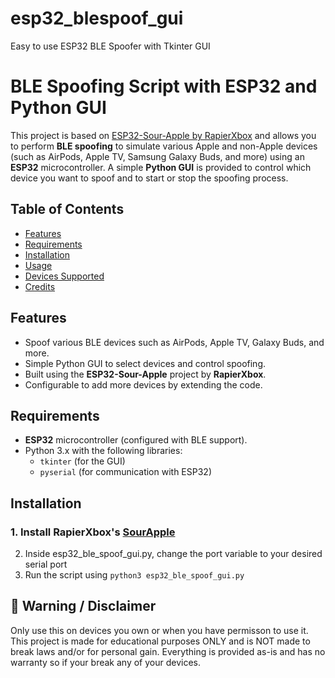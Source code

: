# esp32_blespoof_gui
Easy to use ESP32 BLE Spoofer with Tkinter GUI

# BLE Spoofing Script with ESP32 and Python GUI

This project is based on [ESP32-Sour-Apple by RapierXbox](https://github.com/RapierXbox/ESP32-Sour-Apple/tree/main) and allows you to perform **BLE spoofing** to simulate various Apple and non-Apple devices (such as AirPods, Apple TV, Samsung Galaxy Buds, and more) using an **ESP32** microcontroller. A simple **Python GUI** is provided to control which device you want to spoof and to start or stop the spoofing process.

## Table of Contents
- [Features](#features)
- [Requirements](#requirements)
- [Installation](#installation)
- [Usage](#usage)
- [Devices Supported](#devices-supported)
- [Credits](#credits)

## Features
- Spoof various BLE devices such as AirPods, Apple TV, Galaxy Buds, and more.
- Simple Python GUI to select devices and control spoofing.
- Built using the **ESP32-Sour-Apple** project by **RapierXbox**.
- Configurable to add more devices by extending the code.

## Requirements
- **ESP32** microcontroller (configured with BLE support).
- Python 3.x with the following libraries:
  - `tkinter` (for the GUI)
  - `pyserial` (for communication with ESP32)

## Installation

### 1. Install RapierXbox's [SourApple](https://github.com/RapierXbox/ESP32-Sour-Apple/tree/main)
2. Inside esp32_ble_spoof_gui.py, change the port variable to your desired serial port
3. Run the script using `python3 esp32_ble_spoof_gui.py`

## 🚫 Warning / Disclaimer
Only use this on devices you own or when you have permisson to use it.
This project is made for educational purposes ONLY and is NOT made to break laws and/or
for personal gain. Everything is provided as-is and has no warranty so if your break any of your devices.

